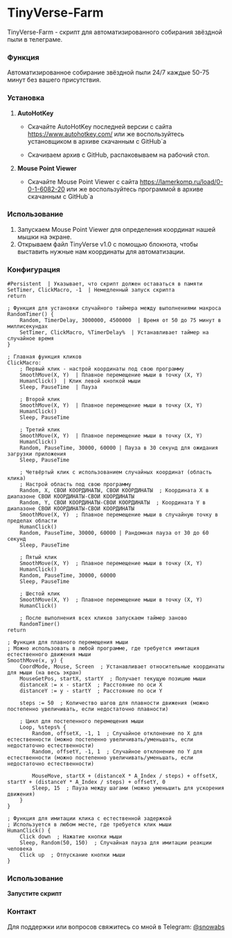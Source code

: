 # TinyVerse-Farm

TinyVerse-Farm - скрипт для автоматизированного собирания звёздной пыли в телеграме.

### Функция
Автоматизированное собирание звёздной пыли 24/7 каждые 50-75 минут без вашего присутствия.

### Установка

1. **AutoHotKey**
   - Скачайте AutoHotKey последней версии с сайта https://www.autohotkey.com/ или же воспользуйтесь установщиком в архиве скачанным с GitHub`а
  
   - Скачиваем архив с GitHub, распаковываем на рабочий стол.

2. **Mouse Point Viewer**

   - Скачайте Mouse Point Viewer с сайта https://lamerkomp.ru/load/0-0-1-6082-20 или же воспользуйтесь программой в архиве скачанным с GitHub`а

### Использование

1. Запускаем Mouse Point Viewer для определения координат нашей мышки на экране.
2. Открываем файл TinyVerse v1.0 с помощью блокнота, чтобы выставить нужные нам координаты для автоматизации.

### Конфигурация
```
#Persistent  | Указывает, что скрипт должен оставаться в памяти
SetTimer, ClickMacro, -1  | Немедленный запуск скрипта
return

; Функция для установки случайного таймера между выполнениями макроса
RandomTimer() {
    Random, TimerDelay, 3000000, 4500000  | Время от 50 до 75 минут в миллисекундах
    SetTimer, ClickMacro, %TimerDelay%  | Устанавливает таймер на случайное время
}

; Главная функция кликов
ClickMacro:
    ; Первый клик - настрой координаты под свою программу
    SmoothMove(X, Y)  | Плавное перемещение мыши в точку (X, Y)
    HumanClick()  | Клик левой кнопкой мыши
    Sleep, PauseTime  | Пауза
    
    ; Второй клик
    SmoothMove(X, Y)  | Плавное перемещение мыши в точку (X, Y)
    HumanClick()
    Sleep, PauseTime

    ; Третий клик
    SmoothMove(X, Y)  | Плавное перемещение мыши в точку (X, Y)
    HumanClick()
    Random, PauseTime, 30000, 60000 | Пауза в 30 секунд для ожидания загрузки приложения
    Sleep, PauseTime

    ; Четвёртый клик с использованием случайных координат (область клика)
    ; Настрой область под свою программу
    Random, X, СВОИ КООРДИНАТЫ, СВОИ КООРДИНАТЫ  ; Координата X в диапазоне СВОИ КООРДИНАТЫ-СВОИ КООРДИНАТЫ
    Random, Y, СВОИ КООРДИНАТЫ-СВОИ КООРДИНАТЫ  ; Координата Y в диапазоне СВОИ КООРДИНАТЫ-СВОИ КООРДИНАТЫ
    SmoothMove(X, Y)  ; Плавное перемещение мыши в случайную точку в пределах области
    HumanClick()
    Random, PauseTime, 30000, 60000 | Рандомная пауза от 30 до 60 секунд
    Sleep, PauseTime

    ; Пятый клик
    SmoothMove(X, Y)  ; Плавное перемещение мыши в точку (X, Y)
    HumanClick()
    Random, PauseTime, 30000, 60000
    Sleep, PauseTime

    ; Шестой клик
    SmoothMove(X, Y)  ; Плавное перемещение мыши в точку (X, Y)
    HumanClick()

    ; После выполнения всех кликов запускаем таймер заново
    RandomTimer()
return

; Функция для плавного перемещения мыши
; Можно использовать в любой программе, где требуется имитация естественного движения мыши
SmoothMove(x, y) {
    CoordMode, Mouse, Screen  ; Устанавливает относительные координаты для мыши (на весь экран)
    MouseGetPos, startX, startY  ; Получает текущую позицию мыши
    distanceX := x - startX  ; Расстояние по оси X
    distanceY := y - startY  ; Расстояние по оси Y

    steps := 50  ; Количество шагов для плавности движения (можно постепенно увеличивать, если недостаточно плавности)

    ; Цикл для постепенного перемещения мыши
    Loop, %steps% {
        Random, offsetX, -1, 1  ; Случайное отклонение по X для естественности (можно постепенно увеличивать/уменьшать, если недостаточно естественности)
        Random, offsetY, -1, 1  ; Случайное отклонение по Y для естественности (можно постепенно увеличивать/уменьшать, если недостаточно естественности)

        MouseMove, startX + (distanceX * A_Index / steps) + offsetX, startY + (distanceY * A_Index / steps) + offsetY, 0
        Sleep, 15  ; Пауза между шагами (можно уменьшить для ускорения движения)
    }
}

; Функция для имитации клика с естественной задержкой
; Используется в любом месте, где требуется клик мыши
HumanClick() {
    Click down  ; Нажатие кнопки мыши
    Sleep, Random(50, 150)  ; Случайная пауза для имитации реакции человека
    Click up  ; Отпускание кнопки мыши
}
```

### Использование

**Запустите скрипт**

### Контакт

Для поддержки или вопросов свяжитесь со мной в Telegram: [@snowabs](https://t.me/snowabs)
